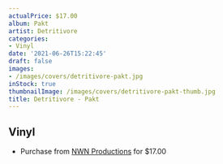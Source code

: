 ```yaml
---
actualPrice: $17.00
album: Pakt
artist: Detritivore
categories:
- Vinyl
date: '2021-06-26T15:22:45'
draft: false
images:
- /images/covers/detritivore-pakt.jpg
inStock: true
thumbnailImage: /images/covers/detritivore-pakt-thumb.jpg
title: Detritivore - Pakt
---
```


## Vinyl
* Purchase from [NWN Productions](http://shop.nwnprod.com/index.php?route=product/product&path=75&product_id=2061&sort=pd.name&order=ASC) for $17.00
